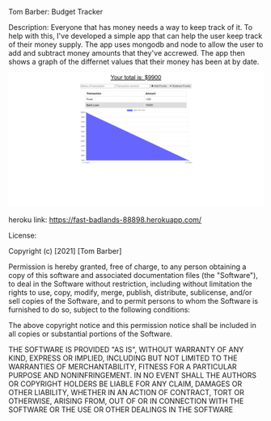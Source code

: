 Tom Barber: Budget Tracker

Description: Everyone that has money needs a way to keep track of it.  To help with this, I've developed a simple app that can help the user keep track of their money supply.  The app uses mongodb and node to allow the user to add and subtract money amounts that they've accrewed.  The app then shows a graph of the differnet values that their money has been at by date.

![Alt text](/public/icons/screenshot.png)

heroku link: https://fast-badlands-88898.herokuapp.com/

License:

Copyright (c) [2021] [Tom Barber]

Permission is hereby granted, free of charge, to any person obtaining a copy of this software and associated documentation files (the "Software"), to deal in the Software without restriction, including without limitation the rights to use, copy, modify, merge, publish, distribute, sublicense, and/or sell copies of the Software, and to permit persons to whom the Software is furnished to do so, subject to the following conditions:

The above copyright notice and this permission notice shall be included in all copies or substantial portions of the Software.

THE SOFTWARE IS PROVIDED "AS IS", WITHOUT WARRANTY OF ANY KIND, EXPRESS OR IMPLIED, INCLUDING BUT NOT LIMITED TO THE WARRANTIES OF MERCHANTABILITY, FITNESS FOR A PARTICULAR PURPOSE AND NONINFRINGEMENT. IN NO EVENT SHALL THE AUTHORS OR COPYRIGHT HOLDERS BE LIABLE FOR ANY CLAIM, DAMAGES OR OTHER LIABILITY, WHETHER IN AN ACTION OF CONTRACT, TORT OR OTHERWISE, ARISING FROM, OUT OF OR IN CONNECTION WITH THE SOFTWARE OR THE USE OR OTHER DEALINGS IN THE SOFTWARE